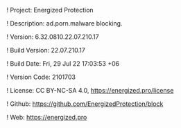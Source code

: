 ! Project: Energized Protection

! Description: ad.porn.malware blocking.

! Version: 6.32.0810.22.07.210.17

! Build Version: 22.07.210.17

! Build Date: Fri, 29 Jul 22 17:03:53 +06

! Version Code: 2101703

! License: CC BY-NC-SA 4.0, https://energized.pro/license

! Github: https://github.com/EnergizedProtection/block

! Web: https://energized.pro
